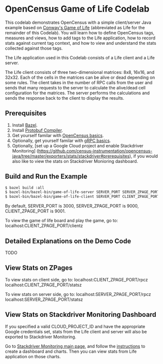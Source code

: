 # OpenCensus Game of Life Codelab

This codelab demonstrates OpenCensus with a simple client/server Java example based on
[Conway's Game of Life](https://en.wikipedia.org/wiki/Conway%27s_Game_of_Life)
(abbreviated as Life for the remainder of this Codelab). You will learn how to define OpenCensus
tags, measures and views, how to add tags to the Life application, how to record stats against
current tag context, and how to view and understand the stats collected against those tags.

The Life application used in this Codelab consists of a Life client and a Life server.

The Life client consists of three two-dimensional matrices: 8x8, 16x16, and 32x32.
Each of the cells in the matrices can be alive or dead depending on some rules.
The client takes in the number of RPC calls from the user and sends that many requests to the server
to calculate the alive/dead cell configuration for the matrices. The server performs the
calculations and sends the response back to the client to display the
results.

## Prerequisites

1. Install [Bazel](https://docs.bazel.build/versions/master/install.html).
2. Install [Protobuf Compiler](https://github.com/google/protobuf#protocol-compiler-installation).
3. Get yourself familar with [OpenCensus basics](https://opencensus.io/).
4. Optionally, get yourself familar with [gRPC basics](https://grpc.io/docs/tutorials/basic/java.html).
5. Optionally, [set up a Google Cloud project and enable Stackdriver Monitoring]
(https://github.com/census-instrumentation/opencensus-java/tree/master/exporters/stats/stackdriver#prerequisites),
 if you would also like to view the stats on Stackdriver Monioring dashboard.

## Build and Run the Example

```bash
$ bazel build :all
$ bazel-bin/bazel-bin/game-of-life-server SERVER_PORT SERVER_ZPAGE_PORT CLOUD_PROJECT_ID
$ bazel-bin/bazel-bin/game-of-life-client SERVER_PORT CLIENT_ZPAGE_PORT CLOUD_PROJECT_ID
```
By default, SERVER_PORT is 3000, SERVER_ZPAGE_PORT is 9000, CLIENT_ZPAGE_PORT is 9001.

To view the game of life board and play the game, go to:
localhost:CLIENT_ZPAGE_PORT/clientz

## Detailed Explanations on the Demo Code

TODO

## View Stats on ZPages

To view stats on client side, go to:
localhost:CLIENT_ZPAGE_PORT/rpcz
localhost:CLIENT_ZPAGE_PORT/statsz

To view stats on server side, go to:
localhost:SERVER_ZPAGE_PORT/rpcz
localhost:SERVER_ZPAGE_PORT/statsz

## View Stats on Stackdriver Monitoring Dashboard

If you specified a valid CLOUD_PROJECT_ID and have the appropriate Google credentials set, stats
from the Life client and server will also be exported to Stackdriver Monitoring.

Go to [Stackdriver Monitoring main page](https://app.google.stackdriver.com/), and follow the
[instructions](https://cloud.google.com/monitoring/charts/) to create a dashboard and charts. Then
you can view stats from Life application on those charts.